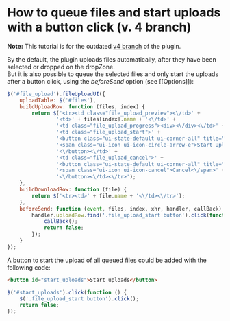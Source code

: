 # How to queue files and start uploads with a button click (v. 4 branch)

**Note:**
This tutorial is for the outdated [v4 branch](https://github.com/blueimp/jQuery-File-Upload/tree/v4) of the plugin.

By the default, the plugin uploads files automatically, after they have been selected or dropped on the dropZone.  
But it is also possible to queue the selected files and only start the uploads after a button click, using the *beforeSend* option (see [[Options]]):

```js
$('#file_upload').fileUploadUI({
    uploadTable: $('#files'),
    buildUploadRow: function (files, index) {
        return $('<tr><td class="file_upload_preview"><\/td>' +
                '<td>' + files[index].name + '<\/td>' +
                '<td class="file_upload_progress"><div><\/div><\/td>' +
                '<td class="file_upload_start">' +
                '<button class="ui-state-default ui-corner-all" title="Start Upload">' +
                '<span class="ui-icon ui-icon-circle-arrow-e">Start Upload<\/span>' +
                '<\/button><\/td>' +
                '<td class="file_upload_cancel">' +
                '<button class="ui-state-default ui-corner-all" title="Cancel">' +
                '<span class="ui-icon ui-icon-cancel">Cancel<\/span>' +
                '<\/button><\/td><\/tr>');
    },
    buildDownloadRow: function (file) {
        return $('<tr><td>' + file.name + '<\/td><\/tr>');
    },
    beforeSend: function (event, files, index, xhr, handler, callBack) {
        handler.uploadRow.find('.file_upload_start button').click(function () {
            callBack();
            return false;
        });
    }
});
```

A button to start the upload of all queued files could be added with the following code:
```html
<button id="start_uploads">Start uploads</button>
```
```js
$('#start_uploads').click(function () {
    $('.file_upload_start button').click();
    return false;
});
```